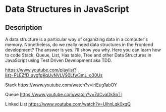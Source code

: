 # Data Structures in JavaScript

## Description
A data structure is a particular way of organizing data in a computer's memory. Nonetheless, do we really need data structures in the Frontend development? The answer is yes. I'll show you why. Here you can learn how to code Stack, Queue, List, Has table, Tree and other Data Structures in JavaScript using Test Driven Development aka TDD.

https://www.youtube.com/playlist?list=PLEZfD_aygfgKqUvNVLV90Lfw3mL_o30Us

Stack https://www.youtube.com/watch?v=lriEug1abOY

Queue https://www.youtube.com/watch?v=7dCvaDkSoTI

Linked List https://www.youtube.com/watch?v=UlhnLqk0xqQ
